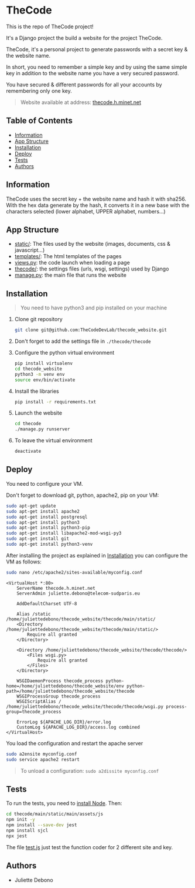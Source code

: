 # TheCode

This is the repo of TheCode project!

It's a Django project the build a website for the project TheCode.

TheCode, it's a personal project to generate passwords with a secret key & the website name.

In short, you need to remember a simple key and by using the same simple key in addition to the website name you have a very secured password.

You have secured & different passwords for all your accounts by remembering only one key.

> Website available at address: [thecode.h.minet.net](http://thecode.h.minet.net)

## Table of Contents

- [Information](#information)
- [App Structure](#app-structure)
- [Installation](#installation)
- [Deploy](#deploy)
- [Tests](#tests)
- [Authors](#authors)

## Information

TheCode uses the secret key + the website name and hash it with sha256.\
With the hex data generate by the hash, it converts it in a new base with the characters selected (lower alphabet, UPPER alphabet, numbers…)

## App Structure

- [static/](thecode/main/static): The files used by the website (images, documents, css & javascript…)
- [templates/](thecode/main/templates): The html templates of the pages
- [views.py](thecode/main/views.py): the code launch when loading a page
- [thecode/](thecode/thecode): the settings files (urls, wsgi, settings) used by Django
- [manage.py](thecode/manage.py): the main file that runs the website

## Installation

> You need to have python3 and pip installed on your machine

1. Clone git repository

    ```bash
    git clone git@github.com:TheCodeDevLab/thecode_website.git
    ```

2. Don't forget to add the settings file in `./thecode/thecode`

3. Configure the python virtual environment

    ```bash
    pip install virtualenv
    cd thecode_website
    python3 -m venv env
    source env/bin/activate
    ```
   
4. Install the libraries

    ```bash
    pip install -r requirements.txt
   ```

5. Launch the website

    ```bash
    cd thecode
    ./manage.py runserver
    ```
6. To leave the virtual environment
    ```bash
    deactivate
    ```

## Deploy

You need to configure your VM.

Don't forget to download git, python, apache2, pip on your VM:
    
```bash
sudo apt-get update
sudo apt-get install apache2
sudo apt-get install postgresql
sudo apt-get install python3
sudo apt-get install python3-pip
sudo apt-get install libapache2-mod-wsgi-py3
sudo apt-get install git
sudo apt-get install python3-venv
```

After installing the project as explained in [Installation](#installation)
you can configure the VM as follows:

```bash
sudo nano /etc/apache2/sites-available/myconfig.conf
```

```
<VirtualHost *:80>
    ServerName thecode.h.minet.net
    ServerAdmin juliette.debono@telecom-sudparis.eu

    AddDefaultCharset UTF-8

    Alias /static /home/juliettedebono/thecode_website/thecode/main/static/
    <Directory /home/juliettedebono/thecode_website/thecode/main/static/>
        Require all granted
    </Directory>

    <Directory /home/juliettedebono/thecode_website/thecode/thecode/>
        <Files wsgi.py>
            Require all granted
        </Files>
    </Directory>

    WSGIDaemonProcess thecode_process python-home=/home/juliettedebono/thecode_website/env python-path=/home/juliettedebono/thecode_website/thecode
    WSGIProcessGroup thecode_process
    WSGIScriptAlias / /home/juliettedebono/thecode_website/thecode/thecode/wsgi.py process-group=thecode_process

    ErrorLog ${APACHE_LOG_DIR}/error.log
    CustomLog ${APACHE_LOG_DIR}/access.log combined
</VirtualHost>
```

You load the configuration and restart the apache server
```bash
sudo a2ensite myconfig.conf
sudo service apache2 restart
```

> To unload a configuration: `sudo a2dissite myconfig.conf`

## Tests

To run the tests, you need to [install Node](https://nodejs.org/fr). Then:

```bash
cd thecode/main/static/main/assets/js 
npm init -y
npm install --save-dev jest
npm install sjcl
npx jest
```

The file [test.js](thecode/main/static/main/assets/js/test.js) just test the function coder for 2 different site and key.

## Authors

- Juliette Debono